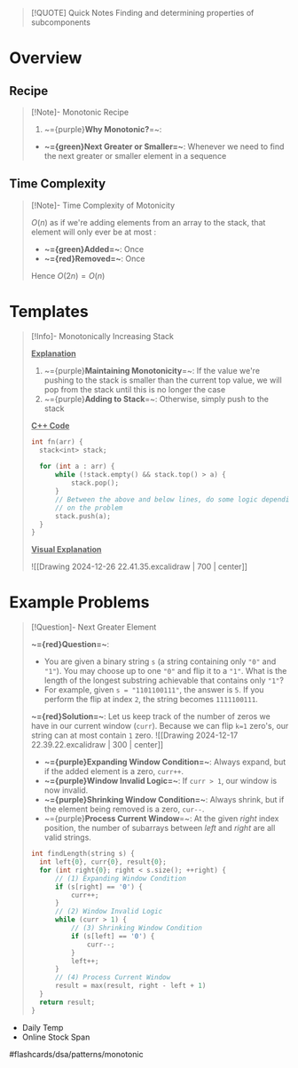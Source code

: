 > [!QUOTE] Quick Notes
> Finding and determining properties of subcomponents

# Overview
## Recipe

>[!Note]- Monotonic Recipe
> <!-- Multiline -->
>1. ~={purple}**Why Monotonic?**=~:
> * **~={green}Next Greater or Smaller=~**: Whenever we need to find the next greater or smaller element in a sequence

## Time Complexity

>[!Note]- Time Complexity of Motonicity
> <!-- Multiline -->
> $O(n)$ as if we're adding elements from an array to the stack, that element will only ever be at most :
> * **~={green}Added=~**: Once
> * **~={red}Removed=~**: Once
> 
> Hence $O(2n) = O(n)$ 

# Templates

>[!Info]- Monotonically Increasing Stack
><!-- Multiline -->
><u>**Explanation**</u>
>1. ~={purple}**Maintaining Monotonicity**=~: If the value we're pushing to the stack is smaller than the current top value, we will pop from the stack until this is no longer the case
>2. ~={purple}**Adding to Stack**=~: Otherwise, simply push to the stack
>
><u>**C++ Code**</u>
>```cpp
>int fn(arr) {
>	stack<int​> stack;
>	
>	for (int a : arr) {
>		while (!stack.empty() && stack.top() > a) {
>			stack.pop();
>		}
>		// Between the above and below lines, do some logic depending 
>		// on the problem
>		stack.push(a);
>	}
>}
>```
><u>**Visual Explanation**</u>
>
> ![[Drawing 2024-12-26 22.41.35.excalidraw | 700 | center]]

# Example Problems

> [!Question]- Next Greater Element
> <!-- Multiline -->
> **~={red}Question=~**:
>* You are given a binary string `s` (a string containing only `"0"` and `"1"`). You may choose up to one `"0"` and flip it to a `"1"`. What is the length of the longest substring achievable that contains only `"1"`?
>* For example, given `s = "1101100111"`, the answer is `5`. If you perform the flip at index `2`, the string becomes `1111100111`.
>
>**~={red}Solution=~**:
>Let us keep track of the number of zeros we have in our current window (`curr`). Because we can flip `k=1` zero's, our string can at most contain `1` zero.
> ![[Drawing 2024-12-17 22.39.22.excalidraw | 300 | center]]
>
>* **~={purple}Expanding Window Condition=~**: Always expand, but if the added element is a zero, `curr++`.
>* **~={purple}Window Invalid Logic=~**: If `curr > 1`, our window is now invalid.
>* **~={purple}Shrinking Window Condition=~**: Always shrink, but if the element being removed is a zero, `cur--`.
>* ~={purple}**Process Current Window**=~: At the given $right$ index position, the number of subarrays between $left$ and $right$ are all valid strings.
>
>```cpp
>int findLength(string s) {
>	int left{0}, curr{0}, result{0};
>	for (int right{0}; right < s.size(); ++right) {
>		// (1) Expanding Window Condition
>		if (s[right] == '0') {
>			curr++;
>		}
>		// (2) Window Invalid Logic
>		while (curr > 1) {
>			// (3) Shrinking Window Condition
>			if (s[left] == '0') {
>				curr--;
>			}
>			left++;
>		}
>		// (4) Process Current Window
>		result = max(result, right - left + 1)
>	}
>	return result;
>}
>```

* Daily Temp
* Online Stock Span

#flashcards/dsa/patterns/monotonic

